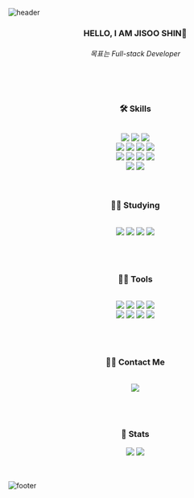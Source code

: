 ![header](https://capsule-render.vercel.app/api?type=waving&color=0:fbc2eb,100:a6c1ee&height=350&section=header&text=Welcome%20To%20d2vsoo&fontSize=40&fontColor=ffffff&animation=fadeIn&fontAlign=30)

<div align="center">
  <h3> HELLO, I AM JISOO SHIN👋</h3>
  <h6> 목표는 Full-stack Developer </h6>
</div>

<br>
<br>

<div align= "center">
  <h3> 🛠️ Skills </h3>
 <br>
  <div style="margin: 0 auto; text-align: center;" align= "center">
    <img src="https://img.shields.io/badge/AdobeIllustrator-FF9A00?style=flat&logo=adobeillustrator&logoColor=white">
    <img src="https://img.shields.io/badge/AdobePhotoshop-31A8FF?style=flat&logo=adobephotoshop&logoColor=white">
    <img src="https://img.shields.io/badge/AdobeInDesign-FF3366?style=flat&logo=adobeindesign&logoColor=white">
    <br/><img src="https://img.shields.io/badge/HTML5-E34F26?style=flat&logo=HTML5&logoColor=white">
    <img src="https://img.shields.io/badge/CSS3-1572B6?style=flat&logo=CSS3&logoColor=white">
    <img src="https://img.shields.io/badge/jQuery-0769AD?style=flat&logo=jQuery&logoColor=white">
    <img src="https://img.shields.io/badge/Javascript-F7DF1E?style=flat&logo=Javascript&logoColor=white">
    <br/><img src="https://img.shields.io/badge/Node.js-339933?style=flat&logo=Node.js&logoColor=white">
    <img src="https://img.shields.io/badge/Python-3776AB?style=flat&logo=Python&logoColor=white">
    <img src="https://img.shields.io/badge/Selenium-43B02A?style=flat&logo=Selenium&logoColor=white">
    <img src="https://img.shields.io/badge/Flask-000000?style=flat&logo=Flask&logoColor=white">
    <br/><img src="https://img.shields.io/badge/MySQL-4479A1?style=flat&logo=MySQL&logoColor=white">
    <img src="https://img.shields.io/badge/MongoDB-47A248?style=flat&logo=MongoDB&logoColor=white">
  </div>
</div>

<br>
<br>

<div align= "center">
  <h3> 🧑‍💻 Studying </h3> <br> 
  <div align= "center"> 
    <img src="https://img.shields.io/badge/React-61DAFB?style=flat&logo=react&logoColor=white">
    <img src="https://img.shields.io/badge/Java-007396?style=flat&logo=Java&logoColor=white">
    <img src="https://img.shields.io/badge/Spring Boot-6DB33F?style=flat&logo=Spring Boot&logoColor=white">
    <img src="https://img.shields.io/badge/Linux-FCC624?style=flat&logo=linux&logoColor=white">
  </div>  
  <br> 
  <div align= "center">  </div> 
</div>

<br>
<br>

<div align= "center">
  <h3> 🧑‍💻 Tools </h3> <br> 
  <div align= "center"> 
    <img src="https://img.shields.io/badge/Bootstrap-7952B3?style=flat&logo=Bootstrap&logoColor=white">
    <img src="https://img.shields.io/badge/Slack-4A154B?style=flat&logo=Slack&logoColor=white">
    <img src="https://img.shields.io/badge/Notion-000000?style=flat&logo=Notion&logoColor=white">
    <img src="https://img.shields.io/badge/Google Colab-F9AB00?style=flat&logo=Google Colab&logoColor=white">
    <br/><img src="https://img.shields.io/badge/Git-F05032?style=flat&logo=Git&logoColor=white">
    <img src="https://img.shields.io/badge/Github-181717?style=flat&logo=Github&logoColor=white">
    <img src="https://img.shields.io/badge/Amazon AWS-232F3E?style=flat&logo=Amazon AWS&logoColor=white">
    <img src="https://img.shields.io/badge/Amazon S3-569A31?style=flat&logo=Amazon S3&logoColor=white">
  </div>  
  <br> 
  <div align= "center">  </div> 
</div>

<br>
<br>

<div align= "center">
  <h3> 🧑‍💻 Contact Me </h3> <br> 
  <div align= "center"> 
    <a href=mailto:d2vr1v2r@gmail.com> 
      <img src="https://img.shields.io/badge/d2vr1v2r@gmail.com-EA4335?style=flat&logo=Gmail&logoColor=white&link=mailto:d2vr1v2r@gmail.com"> 
    </a>
  </div>   
  <br> 
  <div align= "center"></div> 
</div>

<br>
<br>

<div align= "center"> 
  <h3> 🏅 Stats </h3> 
  <div align= "center"> 
    <img src="https://github-readme-stats.vercel.app/api?username=d2vsoo&bg_color=60,fffedb,fff0ff&title_color=696969&text_color=696969"> 
    <img src="https://github-readme-stats.vercel.app/api/top-langs/?username=d2vsoo&layout=compact&bg_color=60,fffedb,fff0ff&title_color=696969&text_color=696969"> 
  </div> 
</div>

<br>
<br>

![footer](https://capsule-render.vercel.app/api?type=waving&&reversal=true&color=0:fbc2eb,100:a6c1ee&height=250&section=footer&text=Thank%20You%20For%20Coming&fontSize=25&fontColor=ffffff&animation=fadeIn&fontAlign=80)
